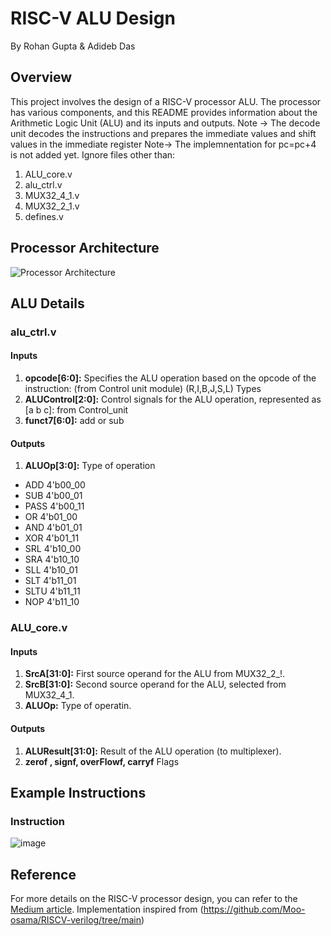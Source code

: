 # RISC-V ALU Design
By Rohan Gupta & Adideb Das

## Overview

This project involves the design of a RISC-V processor ALU. The processor has various components, and this README provides information about the Arithmetic Logic Unit (ALU) and its inputs and outputs.
Note -> The decode unit decodes the instructions and prepares the immediate values and shift values in the immediate register
Note-> The implemnentation for pc=pc+4 is not added yet.
Ignore files other than:
1. ALU_core.v
2. alu_ctrl.v
3. MUX32_4_1.v
4. MUX32_2_1.v
5. defines.v
## Processor Architecture

![Processor Architecture](https://github.com/Rohan7Gupta/smitrv/assets/107053094/ef118744-9367-43c2-9b14-e6c7b1c1c094)

## ALU Details
### alu_ctrl.v
#### Inputs
1. **opcode[6:0]:** Specifies the ALU operation based on the opcode of the instruction: (from Control unit module) (R,I,B,J,S,L) Types
2. **ALUControl[2:0]:** Control signals for the ALU operation, represented as [a b c]: from Control_unit
3. **funct7[6:0]:** add or sub

#### Outputs
1. **ALUOp[3:0]:** Type of operation
-  ADD         4'b00_00
-  SUB         4'b00_01
-  PASS        4'b00_11
-  OR          4'b01_00
-  AND         4'b01_01
-  XOR         4'b01_11
-  SRL         4'b10_00
-  SRA         4'b10_10
-  SLL         4'b10_01
- SLT         4'b11_01
- SLTU        4'b11_11
- NOP         4'b11_10

### ALU_core.v
#### Inputs
1. **SrcA[31:0]:** First source operand for the ALU from MUX32_2_!.
2. **SrcB[31:0]:** Second source operand for the ALU, selected from MUX32_4_1.
3. **ALUOp:** Type of operatin.

#### Outputs
1. **ALUResult[31:0]:** Result of the ALU operation (to multiplexer).
2. **zerof , signf, overFlowf, carryf**  Flags
## Example Instructions

### Instruction
![image](https://github.com/Rohan7Gupta/smitrv/assets/107053094/15405f0f-cb8d-42f9-9c77-184ecde39977)


## Reference

For more details on the RISC-V processor design, you can refer to the [Medium article](https://medium.com/programmatic/how-to-design-a-risc-v-processor-12388e1163c).
Implementation inspired from (https://github.com/Moo-osama/RISCV-verilog/tree/main)

